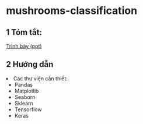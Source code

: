 # mushrooms-classification
## 1 Tóm tắt:
<a href = https://github.com/luckymouse96/mushrooms-classification/blob/main/main_code.pptx> Trình bày (ppt) </a>
## 2 Hướng dẫn
<li> Các thư viện cần thiết: 
  <ul>  
    <li>Pandas </li>
    <li>Matplotlib</li>
    <li>Seaborn</li>
    <li>Sklearn</li>
    <li>Tensorflow</li>
    <li>Keras</li>
  </ul>
</li>
